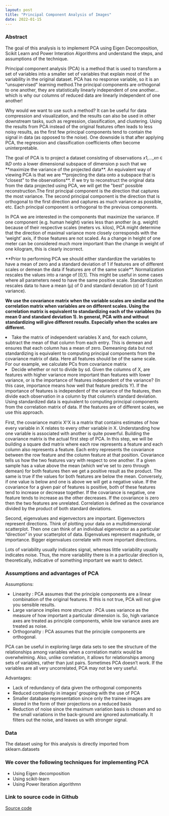 ```yaml
---
layout: post
title: "Principal Component Analysis of Images"
date: 2022-01-15
---
```


<h3>Abstract</h3> 
<p>The goal of this analysis is to implement PCA using Eigen Decomposition, Scikit Learn and Power Interation Algorithms and understand the steps, and assumptions of the technique.</p>

<p>Principal component analysis (PCA) is a method that is used to transform a set of variables into a smaller set of variables that explain most of the variability in the original dataset. PCA has no response variable, so it is an "unsupervised" learning method.The principal components are orthogonal to one another, they are statistically linearly independent of one another… which is why our columns of reduced data are linearly independent of one another!</p>

<p>Why would we want to use such a method? It can be useful for data compression and visualization, and the results can also be used in other downstream tasks, such as regression, classification, and clustering. Using the results from PCA instead of the original features often leads to less noisy results, as the first few principal components tend to contain the signal in data (as opposed to the noise). One downside is that after applying PCA, the regression and classification coefficients often become uninterpretable.</p>

<p>The goal of PCA is to project a dataset consisting of observations  𝑥1,…,𝑥𝑛 ∈ ℝ𝐷  onto a lower dimensional subspace of dimension p such that we **maximize the variance of the projected data**. An equivalent way of viewing PCA is that we are **projecting the data onto a subspace that is "closest" to the observations**. If we try to reconstruct the original data from the data projected using PCA, we will get the "best" possible reconstruction.The first principal component is the direction that captures the most variance. The second principal component is the direction that is orthogonal to the first direction and captures as much variance as possible, etc. Each principal component is orthogonal to the previous components.</p>

<p>In PCA we are interested in the components that maximize the variance. If one component (e.g. human height) varies less than another (e.g. weight) because of their respective scales (meters vs. kilos), PCA might determine that the direction of maximal variance more closely corresponds with the ‘weight’ axis, if those features are not scaled. As a change in height of one meter can be considered much more important than the change in weight of one kilogram, this is clearly incorrect. 
   
<p>**Prior to performing PCA we should either standardize the variables to have a mean of zero and a standard deviation of 1 if features are of different scales or demean the data if features are of the same scale**. Normalization rescales the values into a range of [0,1]. This might be useful in some cases where all parameters need to have the same positive scale. Standardization rescales data to have a mean (μ) of 0 and standard deviation (σ) of 1 (unit variance).

**We use the covariance matrix when the variable scales are similar and the correlation matrix when variables are on different scales. Using the correlation matrix is equivalent to standardizing each of the variables (to mean 0 and standard deviation 1). In general, PCA with and without standardizing will give different results. Especially when the scales are different.**</p>

<li>Take the matrix of independent variables X and, for each column, subtract the mean of that column from each entry. This is demean and ensures that each column has a mean of zero. Demeaning data but not standardizing is equivalent to computing principal components from the covariance matrix of data. Here all features should be of the same scale. For our example, we calculate PCs from covariance matrix</li>

<li>Decide whether or not to divide by sd. Given the columns of X, are features with higher variance more important than features with lower variance, or is the importance of features independent of the variance? (In this case, importance means how well that feature predicts Y). If the importance of features is independent of the variance of the features, then divide each observation in a column by that column’s standard deviation. Using standardized data is equivalent to computing principal components from the correlation matrix of data. If the features are of different scales, we use this approach.</li>
</p>

<p>First, the covariance matrix XᵀX is a matrix that contains estimates of how every variable in X relates to every other variable in X. Understanding how one variable is associated with another is quite powerful. Building the covariance matrix is the actual first step of PCA. In this step, we will be building a square dxd matrix where each row represents a feature and each column also represents a feature. Each entry represents the covariance between the row feature and the column feature at that position. Covariance tells us how the two features vary with respect to one another. If a given sample has a value above the mean (which we’ve set to zero through demean) for both features then we get a positive result as the product. The same is true if the values for both features are below the mean. Conversely, if one value is below and one is above we will get a negative value. If the covariance for a given pair of features is positive, both of these features tend to increase or decrease together. If the covariance is negative, one feature tends to increase as the other decreases. If the covariance is zero then the two features are unrelated. Correlation is defined as the covariance divided by the product of both standard deviations.</p>

<p>Second, eigenvalues and eigenvectors are important. Eigenvectors represent directions. Think of plotting your data on a multidimensional scatterplot. Then one can think of an individual eigenvector as a particular “direction” in your scatterplot of data. Eigenvalues represent magnitude, or importance. Bigger eigenvalues correlate with more important directions.</p>

<p>Lots of variability usually indicates signal, whereas little variability usually indicates noise. Thus, the more variability there is in a particular direction is, theoretically, indicative of something important we want to detect.</p>

<h3>Assumptions and advantages of PCA</h3>
<p>
    
Assumptions:
- Linearity : PCA assumes that the principle components are a linear combination of the original features. If this is not true, PCA will not give you sensible results.
- Large variance implies more structure : PCA uses variance as the measure of how important a particular dimension is. So, high variance axes are treated as principle components, while low variance axes are treated as noise.
- Orthogonality : PCA assumes that the principle components are orthogonal.

PCA can be useful in exploring large data sets to see the structure of the relationships among variables when a correlation matrix would be overwhelming. Also, unlike correlation, it allows for relationships among sets of variables, rather than just pairs. Sometimes PCA doesn’t work. If the variables are all very uncorrelated, PCA may not be very useful.

Advantages:
    
- Lack of redundancy of data given the orthogonal components 
- Reduced complexity in images’ grouping with the use of PCA
- Smaller database representation since only the trainee images are stored in the form of their projections on a reduced basis
- Reduction of noise since the maximum variation basis is chosen and so the small variations in the back-ground are ignored automatically. It filters out the noise, and leaves us with stronger signal.
</p>

<h3> Data</h3>
<p>The dataset using for this analysis is directly imported from sklearn.datasets</p>

<h3>We cover the following techniques for implementing PCA</h3>
<ul>
    <li>Using Eigen decomposition </li>
    <li>Using scikit-learn</li>
    <li>Using Power Iteration algorithmn</li>
</ul>

<h3>Link to source code in Github</h3> 
<a href= "https://github.com/lakshmi2688/PCA_Images">Source code</a>
